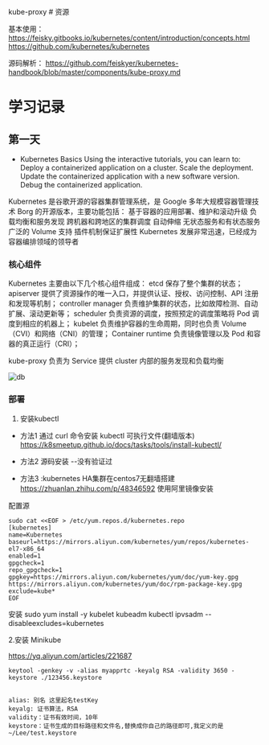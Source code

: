 kube-proxy # 资源

基本使用：
https://feisky.gitbooks.io/kubernetes/content/introduction/concepts.html
https://github.com/kubernetes/kubernetes

源码解析：
https://github.com/feiskyer/kubernetes-handbook/blob/master/components/kube-proxy.md


# 学习记录
## 第一天

- Kubernetes Basics
  Using the interactive tutorials, you can learn to:
  Deploy a containerized application on a cluster.
  Scale the deployment.
  Update the containerized application with a new software version.
  Debug the containerized application.
  
Kubernetes 是谷歌开源的容器集群管理系统，是 Google 多年大规模容器管理技术 Borg 的开源版本，主要功能包括：
基于容器的应用部署、维护和滚动升级
负载均衡和服务发现
跨机器和跨地区的集群调度
自动伸缩
无状态服务和有状态服务
广泛的 Volume 支持
插件机制保证扩展性
Kubernetes 发展非常迅速，已经成为容器编排领域的领导者


### 核心组件

Kubernetes 主要由以下几个核心组件组成：
etcd 保存了整个集群的状态；
apiserver 提供了资源操作的唯一入口，并提供认证、授权、访问控制、API 注册和发现等机制；
controller manager 负责维护集群的状态，比如故障检测、自动扩展、滚动更新等；
scheduler 负责资源的调度，按照预定的调度策略将 Pod 调度到相应的机器上；
kubelet 负责维护容器的生命周期，同时也负责 Volume（CVI）和网络（CNI）的管理；
Container runtime 负责镜像管理以及 Pod 和容器的真正运行（CRI）；

kube-proxy 负责为 Service 提供 cluster 内部的服务发现和负载均衡



![db](https://feisky.gitbooks.io/kubernetes/content/introduction/architecture.png)

###  部署



1.  安装kubectl 
- 方法1  通过 curl 命令安装 kubectl 可执行文件(翻墙版本)
   https://k8smeetup.github.io/docs/tasks/tools/install-kubectl/
   
- 方法2  源码安装 --没有验证过

- 方法3 :kubernetes HA集群在centos7无翻墙搭建
https://zhuanlan.zhihu.com/p/48346592
使用阿里镜像安装

配置源
~~~
sudo cat <<EOF > /etc/yum.repos.d/kubernetes.repo
[kubernetes]
name=Kubernetes
baseurl=https://mirrors.aliyun.com/kubernetes/yum/repos/kubernetes-el7-x86_64
enabled=1
gpgcheck=1
repo_gpgcheck=1
gpgkey=https://mirrors.aliyun.com/kubernetes/yum/doc/yum-key.gpg https://mirrors.aliyun.com/kubernetes/yum/doc/rpm-package-key.gpg
exclude=kube*
EOF
~~~

安装
sudo yum install -y kubelet kubeadm kubectl ipvsadm --disableexcludes=kubernetes




2.安装 Minikube 

https://yq.aliyun.com/articles/221687

~~~
keytool -genkey -v -alias myapprtc -keyalg RSA -validity 3650 -keystore ./123456.keystore


alias: 别名 这里起名testKey
keyalg: 证书算法，RSA
validity：证书有效时间，10年
keystore：证书生成的目标路径和文件名,替换成你自己的路径即可,我定义的是~/Lee/test.keystore

~~~